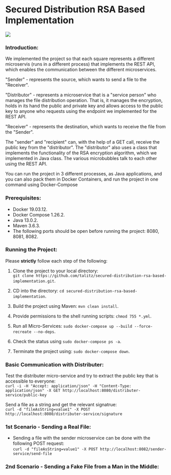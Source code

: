 # Secured Distribution RSA Based Implementation

<img src="https://i.ibb.co/gZ45j0T/Screen-Shot-2020-08-09-at-22-53-52.png" align="center">

### Introduction:

We implemented the project so that each square represents a different microservis (runs in a different process) that implements the REST API, which enables the communication between the different microservices.

"Sender" - represents the source, which wants to send a file to the "Receiver".

"Distributor" - represents a microservice that is a "service person" who manages the file distribution operation. That is, it manages the encryption, holds in its hand the public and private key and allows access to the public key to anyone who requests using the endpoint we implemented for the REST API.

"Receiver" - represents the destination, which wants to receive the file from the "Sender".

The "sender" and "recipient" can, with the help of a GET call, receive the public key from the "distributor".
The "distributor" also uses a class that implements the functionality of the RSA encryption algorithm, which we implemented in Java class.
The various microbubbles talk to each other using the REST API.

You can run the project in 3 different processes, as Java applications, and you can also pack them in Docker Containers, and run the project in one command using Docker-Compose

### Prerequisites:

- Docker 19.03.12. 
- Docker Compose 1.26.2.
- Java 13.0.2.
- Maven 3.6.3.
- The following ports should be open before running the project: 8080, 8081, 8082.

### Running the Project:

Please <b>strictly</b> follow each step of the following:

1) Clone the project to your local directory:</br> ```git clone https://github.com/talitz/secured-distribution-rsa-based-implementation.git```.

2) CD into the directory: ```cd secured-distribution-rsa-based-implementation```.

3) Build the project using Maven: ```mvn clean install```.

4) Provide permissions to the shell running scripts: ```chmod 755 *.yml```.

5) Run all Micro-Services: ```sudo docker-compose up --build --force-recreate --no-deps```.

6) Check the status using ```sudo docker-compose ps -a```.

7) Terminate the project using: ```sudo docker-compose down```.

### Basic Communication with Distributer:
Test the distributer micro-service and try to extract the public key that is accessible to everyone:</br>
```curl -i -H "Accept: application/json" -H "Content-Type: application/json" -X GET http://localhost:8080/distributer-service/public-key```

Send a file as a string and get the relevant signatrue:</br>
```curl -d "fileAsString=value1" -X POST http://localhost:8080/distributer-service/signature```

### 1st Scenario - Sending a Real File:
- Sending a file with the sender microservice can be done with the following POST request:</br>
```curl -d "fileAsString=value1" -X POST http://localhost:8082/sender-service/send-file```

### 2nd Scenario - Sending a Fake File from a Man in the Middle:
